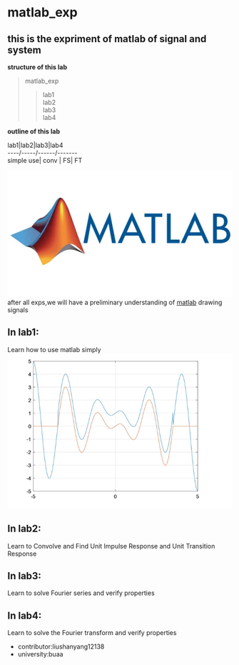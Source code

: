 # matlab_exp  
## this is the expriment of matlab of signal and system  
**structure of this lab**
>matlab_exp  
>>lab1  
>>lab2  
>>lab3  
>>lab4
>
**outline of this lab**  

lab1|lab2|lab3|lab4  
 ----/-----/------/-------  
 simple use| conv | FS| FT  

![matlab-image](/image/matlab.webp)  
after all exps,we will have a preliminary understanding of [matlab](https://ww2.mathworks.cn/help/matlab/help-and-support.html) drawing signals  
## In lab1:  
  Learn how to use matlab simply  
![lib1-image](/image/lab1.png) 
## In lab2:  
  Learn to Convolve and Find Unit Impulse Response and Unit Transition Response  
## In lab3:  
  Learn to solve Fourier series and verify properties  
## In lab4:  
  Learn to solve the Fourier transform and verify properties  
* contributor:liushanyang12138
* university:buaa
